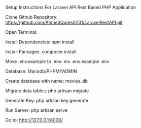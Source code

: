 Setup Instructions For Laravel API Rest Based PHP Application

Clone Github Repository: https://github.com/AhmedQureshi131/LaravelRestAPI.git

Open Terminal:

Install Dependencies: npm install

Install Packages: composer install

Move .env.example to .env: mv .env.example .env

Database: Mariadb/PHPMYADMIN

Create database with name: movies_db

Migrate data tables: php artisan migrate 

Generate Key:  php artisan key:generate

Run Server: php artisan serve

Go to: http://127.0.0.1:8000/


